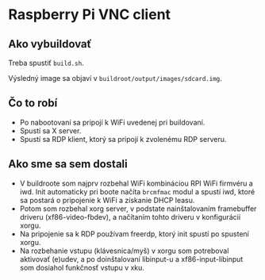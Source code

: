 # Raspberry Pi VNC client

## Ako vybuildovať

Treba spustiť `build.sh`.

Výsledný image sa objaví v `buildroot/output/images/sdcard.img`.

## Čo to robí

- Po nabootovaní sa pripojí k WiFi uvedenej pri buildovaní.
- Spustí sa X server.
- Spustí sa RDP klient, ktorý sa pripojí k zvolenému RDP serveru.

## Ako sme sa sem dostali

- V buildroote som najprv rozbehal WiFi kombináciou RPI WiFi firmvéru a iwd.
  Init automaticky pri boote načíta `brcmfmac` modul a spustí iwd, ktoré sa
  postará o pripojenie k WiFi a získanie DHCP leasu.
- Potom som rozbehal xorg server, v podstate nainštalovaním framebuffer driveru
  (xf86-video-fbdev), a načítaním tohto driveru v konfigurácií xorgu.
- Na pripojenie sa k RDP používam freerdp, ktorý init spustí po spustení xorgu.
- Na rozbehanie vstupu (klávesnica/myš) v xorgu som potreboval aktivovať (e)udev,
  a po doinštalovaní libinput-u a xf86-input-libinput som dosiahol funkčnosť
  vstupu v xku.
  
